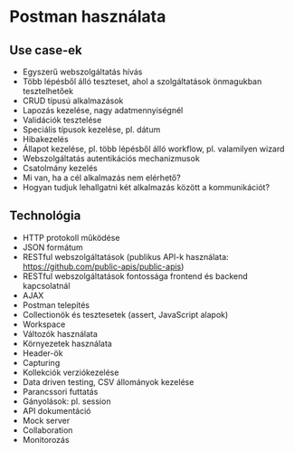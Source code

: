 # Postman használata

## Use case-ek

-   Egyszerű webszolgáltatás hívás
-   Több lépésből álló teszteset, ahol a szolgáltatások önmagukban
 tesztelhetőek
-   CRUD típusú alkalmazások
-   Lapozás kezelése, nagy adatmennyiségnél
-   Validációk tesztelése
-   Speciális típusok kezelése, pl. dátum
-   Hibakezelés
-   Állapot kezelése, pl. több lépésből álló workflow, pl. valamilyen
 wizard
-   Webszolgáltatás autentikációs mechanizmusok
-   Csatolmány kezelés
-   Mi van, ha a cél alkalmazás nem elérhető?
-   Hogyan tudjuk lehallgatni két alkalmazás között a kommunikációt?

## Technológia

-   HTTP protokoll működése
-   JSON formátum
-   RESTful webszolgáltatások (publikus API-k használata:
 https://github.com/public-apis/public-apis)
-   RESTful webszolgáltatások fontossága frontend és backend
 kapcsolatnál
-   AJAX
-   Postman telepítés
-   Collectionök és tesztesetek (assert, JavaScript alapok)
-   Workspace
-   Változók használata
-   Környezetek használata
-   Header-ök
-   Capturing
-   Kollekciók verziókezelése
-   Data driven testing, CSV állományok kezelése
-   Parancssori futtatás
-   Gányolások: pl. session
-   API dokumentáció
-   Mock server
-   Collaboration
-   Monitorozás
